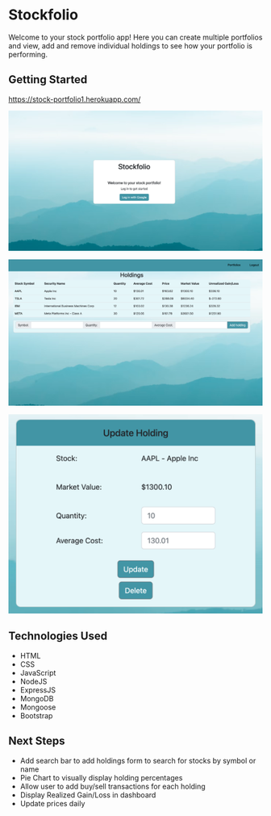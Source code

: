 # Stockfolio

Welcome to your stock portfolio app! Here you can create multiple portfolios and view, add and remove individual holdings to see how your portfolio is performing.

## Getting Started

https://stock-portfolio1.herokuapp.com/

![homepage-screenshot](images/homepage-screenshot.png)

![holdings-screenshot](images/holdings-screenshot.png)

![update-holdings-screenshot](images/update-screenshot.png)

## Technologies Used

- HTML
- CSS
- JavaScript
- NodeJS
- ExpressJS
- MongoDB
- Mongoose
- Bootstrap

## Next Steps

- Add search bar to add holdings form to search for stocks by symbol or name
- Pie Chart to visually display holding percentages
- Allow user to add buy/sell transactions for each holding
- Display Realized Gain/Loss in dashboard
- Update prices daily
